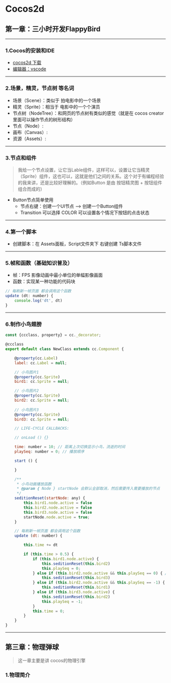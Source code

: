# Cocos2d

## 第一章：三小时开发FlappyBird

---

### 1.Cocos的安装和IDE

- [cocos2d 下载](https://www.cocos.com/products#CocosCreator)
- [编辑器：vscode](https://code.visualstudio.com/)

---

### 2.场景，精灵，节点树 等名词

- 场景（Scene）：类似于 拍电影中的一个场景
- 精灵（Sprite）：相当于 电影中的一个个演员
- 节点树（NodeTree）：和网页的节点树有类似的感觉（就是在 cocos creator 里面可以操作节点的树形结构）
- 节点（Node）:
- 画布（Canvas）:
- 资源（Assets）: 

---

### 3.节点和组件

> 我给一个节点设置，让它当Lable组件，这样可以，设置让它当精灵（Sprite）组件，这也可以，这就是他们之间的关系。这个对于有编程经验的我来讲，还是比较好理解的。（例如Button 是由 按钮精灵图 + 按钮组件 组合而成的）

- Button节点简单使用
  - 节点右键：创建一个UI节点 --> 创建一个Button组件
  - Transition 可以选择 COLOR 可以设置各个情况下按钮的点击状态

---

### 4.第一个脚本

- 创建脚本：在 Assets面板，Script文件夹下 右键创建 Ts脚本文件

---

### 5.帧和函数（基础知识普及）

- 帧：FPS 影像动画中最小单位的单幅影像画面
- 函数：实现某一种功能的代码块

```javascript
// 每刷新一帧页面 都会调用这个函数
update (dt: number) {
    console.log('dt', dt)
}
```

---

### 6.制作小鸟翅膀

```javascript
const {ccclass, property} = cc._decorator;

@ccclass
export default class NewClass extends cc.Component {

    @property(cc.Label)
    label: cc.Label = null;

    // 小鸟图片1
    @property(cc.Sprite)
    bird1: cc.Sprite = null;

    // 小鸟图片2
    @property(cc.Sprite)
    bird2: cc.Sprite = null;
    
    // 小鸟图片3
    @property(cc.Sprite)
    bird3: cc.Sprite = null;

    // LIFE-CYCLE CALLBACKS:

    // onLoad () {}

    time: number = 10; // 距离上次切换显示小鸟，流逝的时间
    playSeq: number = 0; // 播放顺序

    start () {

    }

    /**
     * 小鸟动画播放函数
     * @param { Node } startNode 会默认全部取消，然后需要传入需要播放的节点
     */
    seditionReset(startNode: any) {
        this.bird1.node.active = false
        this.bird2.node.active = false
        this.bird3.node.active = false
        startNode.node.active = true;
    }

    // 每刷新一帧页面 都会调用这个函数
    update (dt: number) {

        this.time += dt

        if (this.time > 0.5) {
            if (this.bird1.node.active) {
                this.seditionReset(this.bird2)
                this.playSeq = 0;
            } else if (this.bird2.node.active && this.playSeq == 0) { // 正向播放
                this.seditionReset(this.bird3)
            } else if (this.bird2.node.active && this.playSeq == -1) { // 逆向播放
                this.seditionReset(this.bird1)
            } else if (this.bird3.node.active) {
                this.seditionReset(this.bird2)
                this.playSeq = -1;
            }
            this.time = 0;
        }
    }
}
```

---

## 第三章：物理弹球

> 这一章主要是讲 cocos的物理引擎

### 1.物理简介




